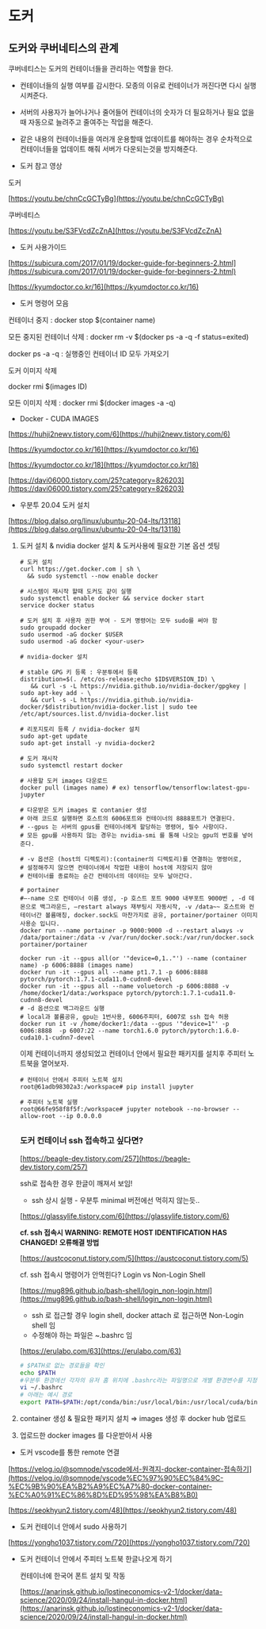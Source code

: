 # 도커

## 도커와 쿠버네티스의 관계

쿠버네티스는 도커의 컨테이너들을 관리하는 역할을 한다.

- 컨테이너들의 실행 여부를 감시한다. 모종의 이유로 컨테이너가 꺼진다면 다시 실행시켜준다.
- 서버의 사용자가 늘어나거나 줄어들어 컨테이너의 숫자가 더 필요하거나 필요 없을때 자동으로 늘려주고 줄여주는 작업을 해준다.
- 같은 내용의 컨테이너들을 여러개 운용할때 업데이트를 해야하는 경우 순차적으로 컨테이너들을 업데이트 해줘 서버가 다운되는것을 방지해준다.

- 도커 참고 영상

도커 

[https://youtu.be/chnCcGCTyBg](https://youtu.be/chnCcGCTyBg)

쿠버네티스 

[https://youtu.be/S3FVcdZcZnA](https://youtu.be/S3FVcdZcZnA)

- 도커 사용가이드

[https://subicura.com/2017/01/19/docker-guide-for-beginners-2.html](https://subicura.com/2017/01/19/docker-guide-for-beginners-2.html)

[https://kyumdoctor.co.kr/16](https://kyumdoctor.co.kr/16)

- 도커 명령어 모음

컨테이너 중지 : docker stop $(container name)

모든 중지된 컨테이너 삭제 : docker rm -v $(docker ps -a -q -f status=exited)

docker ps -a -q  : 실행중인 컨테이너 ID 모두 가져오기

도커 이미지 삭제

docker rmi $(images ID)

모든 이미지 삭제 : docker rmi $(docker images -a -q)

- Docker - CUDA IMAGES

[https://huhji2newv.tistory.com/6](https://huhji2newv.tistory.com/6)

[https://kyumdoctor.co.kr/16](https://kyumdoctor.co.kr/16)

[https://kyumdoctor.co.kr/18](https://kyumdoctor.co.kr/18)

[https://davi06000.tistory.com/25?category=826203](https://davi06000.tistory.com/25?category=826203)

- 우분투 20.04 도커 설치

[https://blog.dalso.org/linux/ubuntu-20-04-lts/13118](https://blog.dalso.org/linux/ubuntu-20-04-lts/13118)

1. 도커 설치 & nvidia docker 설치 & 도커사용에 필요한 기본 옵션 셋팅
    
    ```
    # 도커 설치
    curl https://get.docker.com | sh \
      && sudo systemctl --now enable docker
    
    # 시스템이 재시작 할때 도커도 같이 실행
    sudo systemctl enable docker && service docker start
    service docker status
    
    # 도커 설치 후 사용자 권한 부여 - 도커 명령어는 모두 sudo를 써야 함
    sudo groupadd docker
    sudo usermod -aG docker $USER
    sudo usermod -aG docker <your-user>
    
    # nvidia-docker 설치
    
    # stable GPG 키 등록 : 우분투에서 등록
    distribution=$(. /etc/os-release;echo $ID$VERSION_ID) \
       && curl -s -L https://nvidia.github.io/nvidia-docker/gpgkey | sudo apt-key add - \
       && curl -s -L https://nvidia.github.io/nvidia-docker/$distribution/nvidia-docker.list | sudo tee /etc/apt/sources.list.d/nvidia-docker.list
    
    # 리포지토리 등록 / nvidia-docker 설치
    sudo apt-get update
    sudo apt-get install -y nvidia-docker2
    
    # 도커 재시작
    sudo systemctl restart docker
    
    # 사용할 도커 images 다운로드
    docker pull (images name) # ex) tensorflow/tensorflow:latest-gpu-jupyter
    
    # 다운받은 도커 images 로 contanier 생성
    # 아래 코드로 실행하면 호스트의 6006포트와 컨테이너의 8888포트가 연결된다.
    # --gpus 는 서버의 gpus를 컨테이너에게 할당하는 명령어, 필수 사항이다.
    # 모든 gpu를 사용하지 않는 경우는 nvidia-smi 를 통해 나오는 gpu의 번호를 넣어준다.
    
    # -v 옵션은 (host의 디렉토리):(container의 디렉토리)를 연결하는 명령어로, 
    # 설정해주지 않으면 컨테이너에서 작업한 내용이 host에 저장되지 않아 
    # 컨테이너를 종료하는 순간 컨테이너의 데이터는 모두 날아간다.
    
    # portainer
    #–-name 으로 컨테이너 이름 생성, -p 호스트 포트 9000 내부포트 9000번 , -d 데몬으로 백그라운드, –restart always 재부팅시 자동시작, -v /data~~ 호스트와 컨테이너간 볼륨매칭, docker.sock도 마찬가지로 공유, portainer/portainer 이미지 사용순 입니다.
    docker run --name portainer -p 9000:9000 -d --restart always -v /data/portainer:/data -v /var/run/docker.sock:/var/run/docker.sock portainer/portainer
    
    docker run -it --gpus all(or '"device=0,1.."') --name (container name) -p 6006:8888 (images name)
    docker run -it --gpus all --name pt1.7.1 -p 6006:8888 pytorch/pytorch:1.7.1-cuda11.0-cudnn8-devel
    docker run -it --gpus all --name voluetorch -p 6006:8888 -v /home/docker1/data:/workspace pytorch/pytorch:1.7.1-cuda11.0-cudnn8-devel
    # -d 옵션으로 백그라운드 실행
    # local과 볼륨공유, gpu는 1번사용, 6006주피터, 6007로 ssh 접속 허용
    docker run it -v /home/docker1:/data --gpus '"device=1"' -p 6006:8888  -p 6007:22 --name torch1.6.0 pytorch/pytorch:1.6.0-cuda10.1-cudnn7-devel
    ```
    
    이제 컨테이너까지 생성되었고 컨테이너 안에서 필요한 패키지를 설치후 주피터 노트북을 열어보자.
    
    ```
    # 컨테이너 안에서 주피터 노트북 설치
    root@61adb98302a3:/workspace# pip install jupyter
    
    # 주피터 노트북 실행
    root@66fe958f8f5f:/workspace# jupyter notebook --no-browser --allow-root --ip 0.0.0.0
    ```
    
    ## 
    
    ### 도커 컨테이너 ssh 접속하고 싶다면?
    
    [https://beagle-dev.tistory.com/257](https://beagle-dev.tistory.com/257)
    
    ssh로 접속한 경우 한글이 깨져서 보임!
    
    - ssh 상시 실행 - 우분투 minimal 버전에선 먹히지 않는듯..
    
    [https://glassylife.tistory.com/6](https://glassylife.tistory.com/6)
    
    **cf. ssh 접속시 WARNING: REMOTE HOST IDENTIFICATION HAS CHANGED! 오류해결 방법**
    
    [https://austcoconut.tistory.com/5](https://austcoconut.tistory.com/5)
    
    cf. ssh 접속시 명령어가 안먹힌다? Login vs Non-Login Shell
    
    [https://mug896.github.io/bash-shell/login_non-login.html](https://mug896.github.io/bash-shell/login_non-login.html)
    
    - ssh 로 접근할 경우 login shell, docker attach 로 접근하면 Non-Login shell 임
    - 수정해야 하는 파일은 ~.bashrc 임
    
    [https://erulabo.com/63](https://erulabo.com/63)
    
    ```bash
    # $PATH로 없는 경로들을 확인
    echo $PATH
    #우분투 환경에선 각자의 유저 홈 위치에 .bashrc라는 파일명으로 개별 환경변수를 지정할 수 있다.
    vi ~/.bashrc
    # 아래는 예시 경로
    export PATH=$PATH:/opt/conda/bin:/usr/local/bin:/usr/local/cuda/bin
    ```
    
2. container 생성 & 필요한 패키지 설치 ⇒ images 생성 후 docker hub 업로드
3. 업로드한 docker images 를 다운받아서 사용

- 도커 vscode를 통한 remote 연결

[https://velog.io/@somnode/vscode에서-원격지-docker-container-접속하기](https://velog.io/@somnode/vscode%EC%97%90%EC%84%9C-%EC%9B%90%EA%B2%A9%EC%A7%80-docker-container-%EC%A0%91%EC%86%8D%ED%95%98%EA%B8%B0)

[https://seokhyun2.tistory.com/48](https://seokhyun2.tistory.com/48)

- 도커 컨테이너 안에서 sudo 사용하기

[https://yongho1037.tistory.com/720](https://yongho1037.tistory.com/720)

- 도커 컨테이너 안에서 주피터 노트북 한글나오게 하기
    
    컨테이너에 한국어 폰트 설치 및 작동
    
    [https://anarinsk.github.io/lostineconomics-v2-1/docker/data-science/2020/09/24/install-hangul-in-docker.html](https://anarinsk.github.io/lostineconomics-v2-1/docker/data-science/2020/09/24/install-hangul-in-docker.html)
